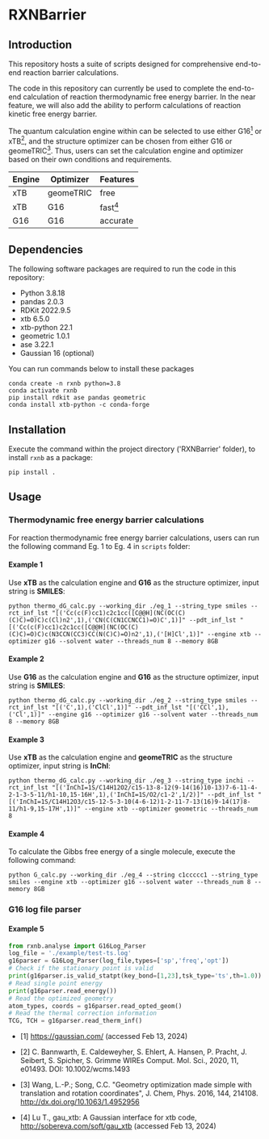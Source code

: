 # RXNBarrier

## Introduction

This repository hosts a suite of scripts designed for comprehensive end-to-end reaction barrier calculations.

The code in this repository can currently be used to complete the end-to-end calculation of reaction thermodynamic free energy barrier. In the near feature, we will also add the ability to perform calculations of reaction kinetic free energy barrier.

The quantum calculation engine within can be selected to use either G16[<sup>1</sup>](#refer-anchor-1) or xTB[<sup>2</sup>](#refer-anchor-2), and the structure optimizer can be chosen from either G16 or geomeTRIC[<sup>3</sup>](#refer-anchor-3). Thus, users can set the calculation engine and optimizer based on their own conditions and requirements.

| Engine | Optimizer | Features                                 |
| ------ | --------- | ---------------------------------------- |
| xTB    | geomeTRIC | free                                     |
| xTB    | G16       | fast[<sup>4</sup>](#refer-anchor-4) |
| G16    | G16       | accurate                                 |

## Dependencies

The following software packages are required to run the code in this repository:

- Python 3.8.18
- pandas 2.0.3
- RDKit 2022.9.5
- xtb 6.5.0
- xtb-python 22.1
- geometric 1.0.1
- ase 3.22.1
- Gaussian 16 (optional)

You can run commands below to install these packages
```
conda create -n rxnb python=3.8
conda activate rxnb
pip install rdkit ase pandas geometric
conda install xtb-python -c conda-forge
```

## Installation

Execute the command within the project directory ('RXNBarrier' folder), to install `rxnb` as a package:

```
pip install .
```

## Usage

### Thermodynamic free energy barrier calculations
For reaction thermodynamic free energy barrier calculations, users can run the following command Eg. 1 to Eg. 4 in `scripts` folder:

#### Example 1

Use **xTB** as the calculation engine and **G16** as the structure optimizer, input string is **SMILES**:

```
python thermo_dG_calc.py --working_dir ./eg_1 --string_type smiles --rct_inf_lst "[('Cc(c(F)cc1)c2c1cc([C@@H](NC(OC(C)(C)C)=O)C)c(Cl)n2',1),('CN(C(CN1CCNCC1)=O)C',1)]" --pdt_inf_lst "[('Cc(c(F)cc1)c2c1cc([C@@H](NC(OC(C)(C)C)=O)C)c(N3CCN(CC3)CC(N(C)C)=O)n2',1),('[H]Cl',1)]" --engine xtb --optimizer g16 --solvent water --threads_num 8 --memory 8GB
```

#### Example 2

Use **G16** as the calculation engine and **G16** as the structure optimizer, input string is **SMILES**:

```
python thermo_dG_calc.py --working_dir ./eg_2 --string_type smiles --rct_inf_lst "[('C',1),('ClCl',1)]" --pdt_inf_lst "[('CCl',1),('Cl',1)]" --engine g16 --optimizer g16 --solvent water --threads_num 8 --memory 8GB
```

#### Example 3

Use **xTB** as the calculation engine and **geomeTRIC** as the structure optimizer, input string is **InChI**:

```
python thermo_dG_calc.py --working_dir ./eg_3 --string_type inchi --rct_inf_lst "[('InChI=1S/C14H12O2/c15-13-8-12(9-14(16)10-13)7-6-11-4-2-1-3-5-11/h1-10,15-16H',1),('InChI=1S/O2/c1-2',1/2)]" --pdt_inf_lst "[('InChI=1S/C14H12O3/c15-12-5-3-10(4-6-12)1-2-11-7-13(16)9-14(17)8-11/h1-9,15-17H',1)]" --engine xtb --optimizer geometric --threads_num 8
```

#### Example 4

To calculate the Gibbs free energy of a single molecule, execute the following command:

```
python G_calc.py --working_dir ./eg_4 --string c1ccccc1 --string_type smiles --engine xtb --optimizer g16 --solvent water --threads_num 8 --memory 8GB
```

### G16 log file parser

#### Example 5

```python
from rxnb.analyse import G16Log_Parser
log_file = './example/test-ts.log'
g16parser = G16Log_Parser(log_file,types=['sp','freq','opt'])
# Check if the stationary point is valid
print(g16parser.is_valid_statpt(key_bond=[1,23],tsk_type='ts',th=1.0))
# Read single point energy
print(g16parser.read_energy())
# Read the optimized geometry
atom_types, coords = g16parser.read_opted_geom()
# Read the thermal correction information
TCG, TCH = g16parser.read_therm_inf()
```

<div id="refer-anchor-1"></div>

- [1] https://gaussian.com/ (accessed Feb 13, 2024)

<div id="refer-anchor-2"></div>

- [2] C. Bannwarth, E. Caldeweyher, S. Ehlert, A. Hansen, P. Pracht, J. Seibert, S. Spicher, S. Grimme WIREs Comput. Mol. Sci., 2020, 11, e01493. DOI: 10.1002/wcms.1493

<div id="refer-anchor-3"></div>

- [3] Wang, L.-P.; Song, C.C. "Geometry optimization made simple with translation and rotation coordinates", J. Chem, Phys. 2016, 144, 214108. http://dx.doi.org/10.1063/1.4952956

<div id="refer-anchor-4"></div>

- [4] Lu T., gau_xtb: A Gaussian interface for xtb code, http://sobereva.com/soft/gau_xtb (accessed Feb 13, 2024)
